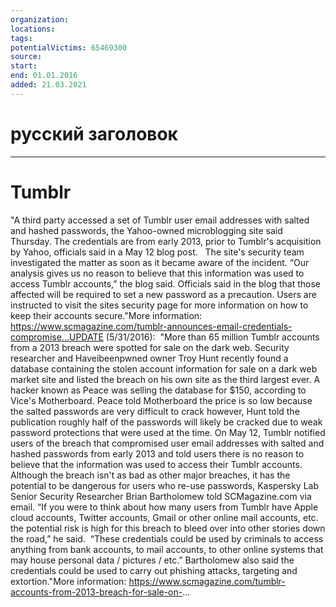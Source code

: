 ```yaml
---
organization: 
locations: 
tags: 
potentialVictims: 65469300
source: 
start: 
end: 01.01.2016
added: 21.03.2021
---
```


# русский заголовок

---

# Tumblr

"A third party accessed a set of Tumblr user email addresses with salted and hashed passwords, the Yahoo-owned microblogging site said Thursday.
The credentials are from early 2013, prior to Tumblr's acquisition by Yahoo, officials said in a May 12 blog post.  
The site's security team investigated the matter as soon as it became aware of the incident.
“Our analysis gives us no reason to believe that this information was used to access Tumblr accounts,” the blog said. 
Officials said in the blog that those affected will be required to 
set a new password as a precaution. Users are instructed to visit the 
sites security page for more information on how to keep their accounts 
secure."More information: https://www.scmagazine.com/tumblr-announces-email-credentials-compromise...UPDATE (5/31/2016):  "More than 65 million Tumblr accounts from a 2013 breach were spotted for sale on the dark web. 
Security researcher and Haveibeenpwned
 owner Troy Hunt recently found a database containing the stolen account
 information for sale on a dark web market site and listed the breach on
 his own site as the third largest ever.
A hacker known as Peace was selling the database for $150, according to Vice's Motherboard.
 Peace told Motherboard the price is so low because the salted passwords
 are very difficult to crack however, Hunt told the publication roughly 
half of the passwords will likely be cracked due to weak password 
protections that were used at the time. 
On May 12, Tumblr notified
 users of the breach that compromised user email addresses with salted 
and hashed passwords from early 2013 and told users there is no reason 
to believe that the information was used to access their Tumblr 
accounts.
Although the breach isn't as bad as other major breaches, it has the 
potential to be dangerous for users who re-use passwords, Kaspersky Lab 
Senior Security Researcher Brian Bartholomew told SCMagazine.com via 
email. 
“If you were to think about how many users from Tumblr have Apple 
cloud accounts, Twitter accounts, Gmail or other online mail accounts, 
etc. the potential risk is high for this breach to bleed over into other
 stories down the road,” he said.  “These credentials could be used by 
criminals to access anything from bank accounts, to mail accounts, to 
other online systems that may house personal data / pictures / etc.”
Bartholomew also said the credentials could be used to carry out phishing attacks, targeting and extortion."More information: https://www.scmagazine.com/tumblr-accounts-from-2013-breach-for-sale-on-...
